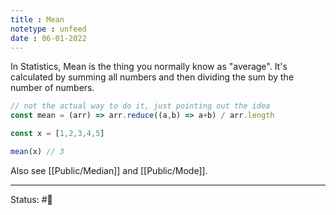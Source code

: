 ```yaml
---
title : Mean
notetype : unfeed
date : 06-01-2022
---
```


In Statistics, Mean is the thing you normally know as "average".  It's calculated by summing all numbers and then dividing the sum by the number of numbers.

```javascript
// not the actual way to do it, just pointing out the idea
const mean = (arr) => arr.reduce((a,b) => a+b) / arr.length

const x = [1,2,3,4,5]

mean(x) // 3

```

Also see [[Public/Median]] and [[Public/Mode]].

-----

Status: #🌲 


